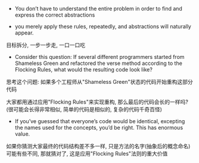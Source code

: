 + You don’t have to understand the entire problem in order to find and express the correct abstractions

+ you merely apply these rules, repeatedly, and abstractions will naturally appear.

目标拆分, 一步一步走, 一口一口吃

+ Consider this question: If several different programmers started from Shameless Green and refactored the verse method according to the Flocking Rules, what would the resulting code look like?

思考这个问题: 如果多个工程师从"Shameless Green"状态的代码开始重构这部分代码

大家都用通过应用"Flocking Rules"来实现重构, 那么最后的代码会长的一样吗?(很可能会长得非常相似, 简单的代码是相似的, 复杂的代码千奇百怪)

+ If you’ve guessed that everyone’s code would be identical, excepting the names used for the concepts, you’d be right. This has enormous value.

如果你猜测大家最终的代码结构差不多一样, 只是方法的名字(抽象后的概念命名)可能有些不同, 那就猜对了, 这是应用"Flocking Rules"法则的重大价值



